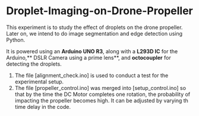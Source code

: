 # Droplet-Imaging-on-Drone-Propeller

This experiment is to study the effect of droplets on the drone propeller. Later on, we intend to do image segmentation and edge detection using Python. 

It is powered using an **Arduino UNO R3**, along with a **L293D IC** for the Arduino,** DSLR Camera using a prime lens**, and **octocoupler** for detecting the droplets. 

   1) The file [alignment_check.ino] is used to conduct a test for the experimental setup.
   2) The file [propeller_control.ino] was merged into [setup_control.ino] so that by the time the DC Motor completes one rotation, the probability of impacting       the propeller becomes high. It can be adjusted by varying th time delay in the code. 
